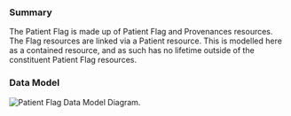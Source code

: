 ### Summary

The Patient Flag is made up of Patient Flag and Provenances resources.  The  Flag resources are linked via a Patient resource. This is modelled here as a contained resource, and as such has no lifetime outside of the constituent Patient Flag resources.

### Data Model

<div>
    <img style="max-width: 70%" alt="Patient Flag Data Model Diagram." src="data-model-PatientFlag.drawio.png"/>
</div>
